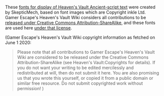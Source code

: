 These [fonts for display of Heaven's Vault Ancient-script text](https://heavensvault.gamerescape.com/wiki/Template:AL) were created by SkepticMech, based on font images which are Copyright inkle Ltd. Gamer Escape's Heaven's Vault Wiki considers all contributions to be [released under
Creative Commons Attribution-ShareAlike](https://heavensvault.gamerescape.com/w/index.php?title=Heaven%27s_Vault:Copyrights&action=edit&redlink=1), and these fonts are used here [under that license](LICENSE.md).

(Gamer Escape's Heaven's Vault Wiki copyright information as fetched on June 1 2020:
> Please note that all contributions to Gamer Escape's Heaven's Vault Wiki are considered to be released under the Creative Commons Attribution-ShareAlike (see Heaven's Vault:Copyrights for details). If you do not want your writing to be edited mercilessly and redistributed at will, then do not submit it here.
> You are also promising us that you wrote this yourself, or copied it from a public domain or similar free resource. Do not submit copyrighted work without permission!
)
